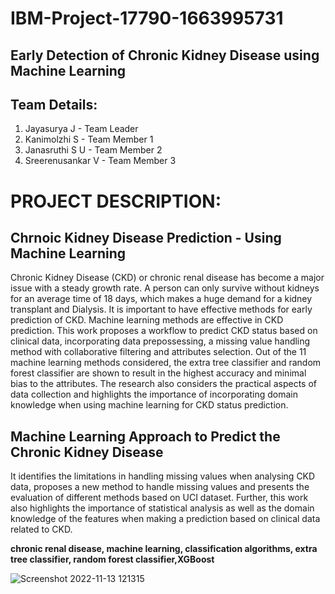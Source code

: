 # IBM-Project-17790-1663995731
## Early Detection of Chronic Kidney Disease using Machine Learning

## Team Details:
1. Jayasurya J - Team Leader
2. Kanimolzhi S - Team Member 1
3. Janasruthi S U - Team Member 2
4. Sreerenusankar V - Team Member 3

# PROJECT DESCRIPTION: 

## Chrnoic Kidney Disease Prediction - Using Machine Learning

Chronic Kidney Disease (CKD) or chronic renal disease has become a major issue with a steady growth rate. A person can only survive without kidneys for an average time of 18 days, which makes a huge demand for a kidney transplant and Dialysis. It is important to have effective methods for early prediction of CKD. Machine learning methods are effective in CKD prediction. This work proposes a workflow to predict CKD status based on clinical data, incorporating data prepossessing, a missing value handling method with collaborative filtering and attributes selection. Out of the 11 machine learning methods considered, the extra tree classifier and random forest classifier are shown to result in the highest accuracy and minimal bias to the attributes. The research also considers the practical aspects of data collection and highlights the importance of incorporating domain knowledge when using machine learning for CKD status prediction.

## Machine Learning Approach to Predict the  Chronic Kidney Disease

It identifies the limitations in handling missing values when analysing CKD data, proposes a new method to handle missing values and presents the evaluation of different methods based on UCI dataset. Further, this work also highlights the importance of statistical analysis as well as the domain knowledge of the features when making a
prediction based on clinical data related to CKD.

**chronic renal disease, machine learning, classification algorithms, extra tree classifier, random forest classifier,XGBoost**

![Screenshot 2022-11-13 121315](https://user-images.githubusercontent.com/100985219/201509417-f7adca13-c2f8-4f1a-8a69-158e750362c4.jpg)
